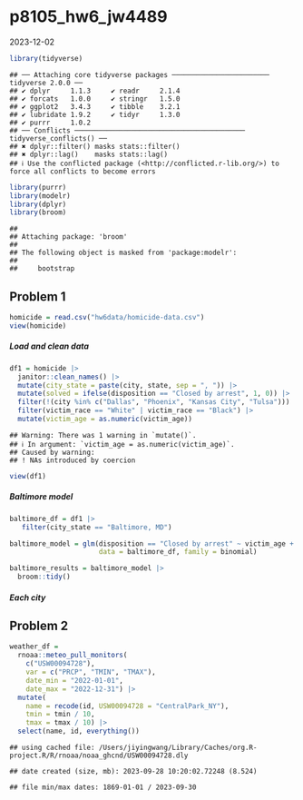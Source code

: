 p8105_hw6_jw4489
================
2023-12-02

``` r
library(tidyverse)
```

    ## ── Attaching core tidyverse packages ──────────────────────── tidyverse 2.0.0 ──
    ## ✔ dplyr     1.1.3     ✔ readr     2.1.4
    ## ✔ forcats   1.0.0     ✔ stringr   1.5.0
    ## ✔ ggplot2   3.4.3     ✔ tibble    3.2.1
    ## ✔ lubridate 1.9.2     ✔ tidyr     1.3.0
    ## ✔ purrr     1.0.2     
    ## ── Conflicts ────────────────────────────────────────── tidyverse_conflicts() ──
    ## ✖ dplyr::filter() masks stats::filter()
    ## ✖ dplyr::lag()    masks stats::lag()
    ## ℹ Use the conflicted package (<http://conflicted.r-lib.org/>) to force all conflicts to become errors

``` r
library(purrr)
library(modelr)
library(dplyr)
library(broom)
```

    ## 
    ## Attaching package: 'broom'
    ## 
    ## The following object is masked from 'package:modelr':
    ## 
    ##     bootstrap

## Problem 1

``` r
homicide = read.csv("hw6data/homicide-data.csv")
view(homicide)
```

##### Load and clean data

``` r
df1 = homicide |>
  janitor::clean_names() |> 
  mutate(city_state = paste(city, state, sep = ", ")) |>
  mutate(solved = ifelse(disposition == "Closed by arrest", 1, 0)) |>
  filter(!(city %in% c("Dallas", "Phoenix", "Kansas City", "Tulsa"))) |>
  filter(victim_race == "White" | victim_race == "Black") |>
  mutate(victim_age = as.numeric(victim_age))
```

    ## Warning: There was 1 warning in `mutate()`.
    ## ℹ In argument: `victim_age = as.numeric(victim_age)`.
    ## Caused by warning:
    ## ! NAs introduced by coercion

``` r
view(df1)  
```

##### Baltimore model

``` r
baltimore_df = df1 |>
   filter(city_state == "Baltimore, MD")
```

``` r
baltimore_model = glm(disposition == "Closed by arrest" ~ victim_age + victim_sex + victim_race, 
                      data = baltimore_df, family = binomial)
```

``` r
baltimore_results = baltimore_model |>
  broom::tidy() 
```

##### Each city

## Problem 2

``` r
weather_df = 
  rnoaa::meteo_pull_monitors(
    c("USW00094728"),
    var = c("PRCP", "TMIN", "TMAX"), 
    date_min = "2022-01-01",
    date_max = "2022-12-31") |>
  mutate(
    name = recode(id, USW00094728 = "CentralPark_NY"),
    tmin = tmin / 10,
    tmax = tmax / 10) |>
  select(name, id, everything())
```

    ## using cached file: /Users/jiyingwang/Library/Caches/org.R-project.R/R/rnoaa/noaa_ghcnd/USW00094728.dly

    ## date created (size, mb): 2023-09-28 10:20:02.72248 (8.524)

    ## file min/max dates: 1869-01-01 / 2023-09-30
